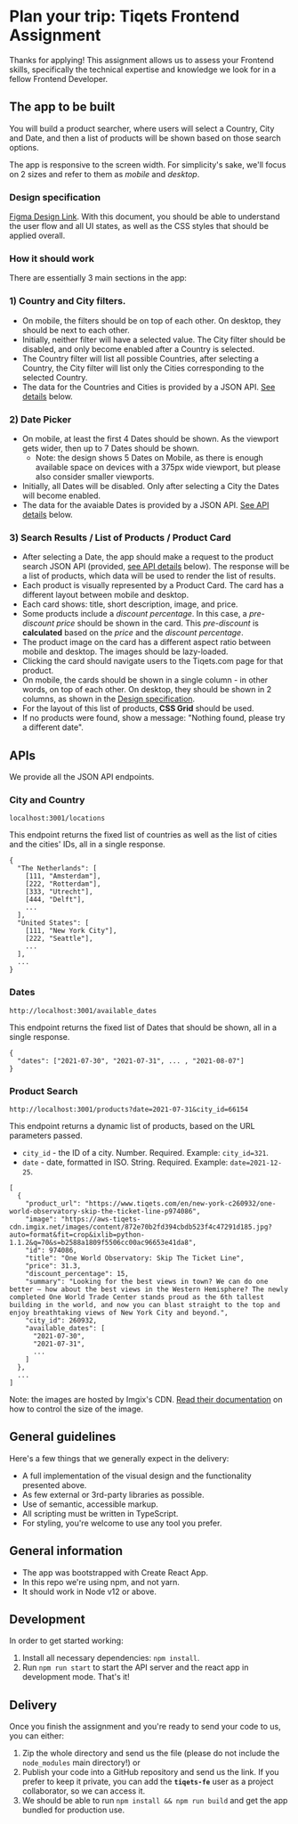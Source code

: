 # Plan your trip: Tiqets Frontend Assignment

Thanks for applying! This assignment allows us to assess your Frontend skills, specifically the technical expertise and knowledge we look for in a fellow Frontend Developer.

## The app to be built

You will build a product searcher, where users will select a Country, City and Date, and then a list of products will be shown based on those search options.

The app is responsive to the screen width. For simplicity's sake, we'll focus on 2 sizes and refer to them as _mobile_ and _desktop_.

### Design specification

[Figma Design Link](https://www.figma.com/file/6qsa896sJurITBaw6sw1ml/Front-end-assignment?node-id=0%3A1). With this document, you should be able to understand the user flow and all UI states, as well as the CSS styles that should be applied overall.

### How it should work

There are essentially 3 main sections in the app:

### 1) Country and City filters.

- On mobile, the filters should be on top of each other. On desktop, they should be next to each other.
- Initially, neither filter will have a selected value. The City filter should be disabled, and only become enabled after a Country is selected.
- The Country filter will list all possible Countries, after selecting a Country, the City filter will list only the Cities corresponding to the selected Country.
- The data for the Countries and Cities is provided by a JSON API. [See details](#apis) below.

### 2) Date Picker

- On mobile, at least the first 4 Dates should be shown. As the viewport gets wider, then up to 7 Dates should be shown.
  - Note: the design shows 5 Dates on Mobile, as there is enough available space on devices with a 375px wide viewport, but please also consider smaller viewports.
- Initially, all Dates will be disabled. Only after selecting a City the Dates will become enabled.
- The data for the avaiable Dates is provided by a JSON API. [See API details](#apis) below.

### 3) Search Results / List of Products / Product Card

- After selecting a Date, the app should make a request to the product search JSON API (provided, [see API details](#apis) below). The response will be a list of products, which data will be used to render the list of results.
- Each product is visually represented by a Product Card. The card has a different layout between mobile and desktop.
- Each card shows: title, short description, image, and price.
- Some products include a _discount percentage_. In this case, a _pre-discount price_ should be shown in the card. This _pre-discount_ is **calculated** based on the _price_ and the _discount percentage_.
- The product image on the card has a different aspect ratio between mobile and desktop. The images should be lazy-loaded.
- Clicking the card should navigate users to the Tiqets.com page for that product.
- On mobile, the cards should be shown in a single column - in other words, on top of each other. On desktop, they should be shown in 2 columns, as shown in the [Design specification](#design-specification).
- For the layout of this list of products, **CSS Grid** should be used.
- If no products were found, show a message: "Nothing found, please try a different date".

## APIs

We provide all the JSON API endpoints.

### City and Country

```
localhost:3001/locations
```

This endpoint returns the fixed list of countries as well as the list of cities and the cities' IDs, all in a single response.

```
{
  "The Netherlands": [
    [111, "Amsterdam"],
    [222, "Rotterdam"],
    [333, "Utrecht"],
    [444, "Delft"],
    ...
  ],
  "United States": [
    [111, "New York City"],
    [222, "Seattle"],
    ...
  ],
  ...
}
```

### Dates

```
http://localhost:3001/available_dates
```

This endpoint returns the fixed list of Dates that should be shown, all in a single response.

```
{
  "dates": ["2021-07-30", "2021-07-31", ... , "2021-08-07"]
}
```

### Product Search

```
http://localhost:3001/products?date=2021-07-31&city_id=66154
```

This endpoint returns a dynamic list of products, based on the URL parameters passed.

- `city_id` - the ID of a city. Number. Required. Example: `city_id=321`.
- `date` - date, formatted in ISO. String. Required. Example: `date=2021-12-25`.

```
[
  {
    "product_url": "https://www.tiqets.com/en/new-york-c260932/one-world-observatory-skip-the-ticket-line-p974086",
    "image": "https://aws-tiqets-cdn.imgix.net/images/content/872e70b2fd394cbdb523f4c47291d185.jpg?auto=format&fit=crop&ixlib=python-1.1.2&q=70&s=b2588a1809f5506cc00ac96653e41da8",
    "id": 974086,
    "title": "One World Observatory: Skip The Ticket Line",
    "price": 31.3,
    "discount_percentage": 15,
    "summary": "Looking for the best views in town? We can do one better – how about the best views in the Western Hemisphere? The newly completed One World Trade Center stands proud as the 6th tallest building in the world, and now you can blast straight to the top and enjoy breathtaking views of New York City and beyond.",
    "city_id": 260932,
    "available_dates": [
      "2021-07-30",
      "2021-07-31",
      ...
    ]
  },
  ...
]
```

Note: the images are hosted by Imgix's CDN. [Read their documentation](https://docs.imgix.com/apis/rendering/size) on how to control the size of the image.

## General guidelines

Here's a few things that we generally expect in the delivery:

- A full implementation of the visual design and the functionality presented above.
- As few external or 3rd-party libraries as possible.
- Use of semantic, accessible markup.
- All scripting must be written in TypeScript.
- For styling, you're welcome to use any tool you prefer.

## General information

- The app was bootstrapped with Create React App.
- In this repo we're using npm, and not yarn.
- It should work in Node v12 or above.

## Development

In order to get started working:

1. Install all necessary dependencies: `npm install`.
2. Run `npm run start` to start the API server and the react app in development mode. That's it!

## Delivery

Once you finish the assignment and you're ready to send your code to us, you can either:

1. Zip the whole directory and send us the file (please do not include the `node_modules` main directory!) or
2. Publish your code into a GitHub repository and send us the link.
   If you prefer to keep it private, you can add the **`tiqets-fe`** user as a project collaborator,
   so we can access it.
3. We should be able to run `npm install && npm run build` and get the app bundled for production use.
